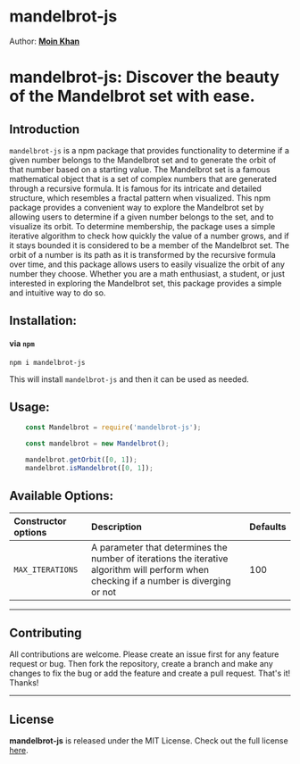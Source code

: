 mandelbrot-js
=======

Author: **[Moin Khan](https://github.com/mo-inkhan)**

# mandelbrot-js: Discover the beauty of the Mandelbrot set with ease.

## Introduction

`mandelbrot-js` is a npm package that provides functionality to determine if a given number belongs to the Mandelbrot set and to generate the orbit of that number based on a starting value. The Mandelbrot set is a famous mathematical object that is a set of complex numbers that are generated through a recursive formula. It is famous for its intricate and detailed structure, which resembles a fractal pattern when visualized. This npm package provides a convenient way to explore the Mandelbrot set by allowing users to determine if a given number belongs to the set, and to visualize its orbit. To determine membership, the package uses a simple iterative algorithm to check how quickly the value of a number grows, and if it stays bounded it is considered to be a member of the Mandelbrot set. The orbit of a number is its path as it is transformed by the recursive formula over time, and this package allows users to easily visualize the orbit of any number they choose. Whether you are a math enthusiast, a student, or just interested in exploring the Mandelbrot set, this package provides a simple and intuitive way to do so.

## Installation:

#### via `npm`

    npm i mandelbrot-js

This will install `mandelbrot-js` and then it can be used as needed.

## Usage:

```ts
    const Mandelbrot = require('mandelbrot-js');

    const mandelbrot = new Mandelbrot();

    mandelbrot.getOrbit([0, 1]);
    mandelbrot.isMandelbrot([0, 1]);
```

## Available Options:

| Constructor options | Description                                                                                                                             | Defaults |
| :------------------ | :-------------------------------------------------------------------------------------------------------------------------------------- | :------- |
| `MAX_ITERATIONS`    | A parameter that determines the number of iterations the iterative algorithm will perform when checking if a number is diverging or not | 100      |

---

## Contributing
All contributions are welcome. Please create an issue first for any feature request
or bug. Then fork the repository, create a branch and make any changes to fix the bug
or add the feature and create a pull request. That's it!
Thanks!

---

## License
**mandelbrot-js** is released under the MIT License.
Check out the full license [here](LICENSE).
